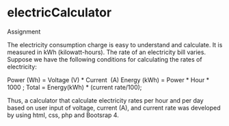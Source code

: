 # electricCalculator
Assignment 

The electricity consumption charge is easy to understand and calculate. It is measured in kWh (kilowatt-hours). The rate of an electricity bill varies. Suppose we have the following conditions for calculating the rates of electricity:

Power (Wh) = Voltage (V) * Current  (A)
Energy (kWh) = Power * Hour * 1000 ;
Total = Energy(kWh) * (current rate/100);

 Thus, a calculator that calculate electricity rates per hour and per day based on user input of voltage, current (A), and current rate was developed by using html, css, php and Bootsrap 4.
